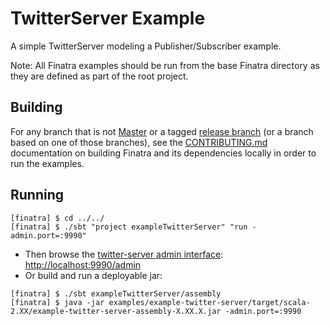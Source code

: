 # TwitterServer Example

A simple TwitterServer modeling a Publisher/Subscriber example.

Note: All Finatra examples should be run from the base Finatra directory as they are defined as part 
of the root project.

Building
--------

For any branch that is not [Master](https://github.com/twitter/finatra/tree/master) or a tagged 
[release branch](https://github.com/twitter/finatra/releases) (or a branch based on one of those 
branches), see the [CONTRIBUTING.md](../../CONTRIBUTING.md#building-dependencies) documentation on 
building Finatra and its dependencies locally in order to run the examples.

Running
-------
```
[finatra] $ cd ../../
[finatra] $ ./sbt "project exampleTwitterServer" "run -admin.port=:9990"
```
* Then browse the [twitter-server admin interface](https://twitter.github.io/twitter-server/Features.html#admin-http-interface): [http://localhost:9990/admin](http://localhost:9990/admin)
* Or build and run a deployable jar:
```
[finatra] $ ./sbt exampleTwitterServer/assembly
[finatra] $ java -jar examples/example-twitter-server/target/scala-2.XX/example-twitter-server-assembly-X.XX.X.jar -admin.port=:9990
```
